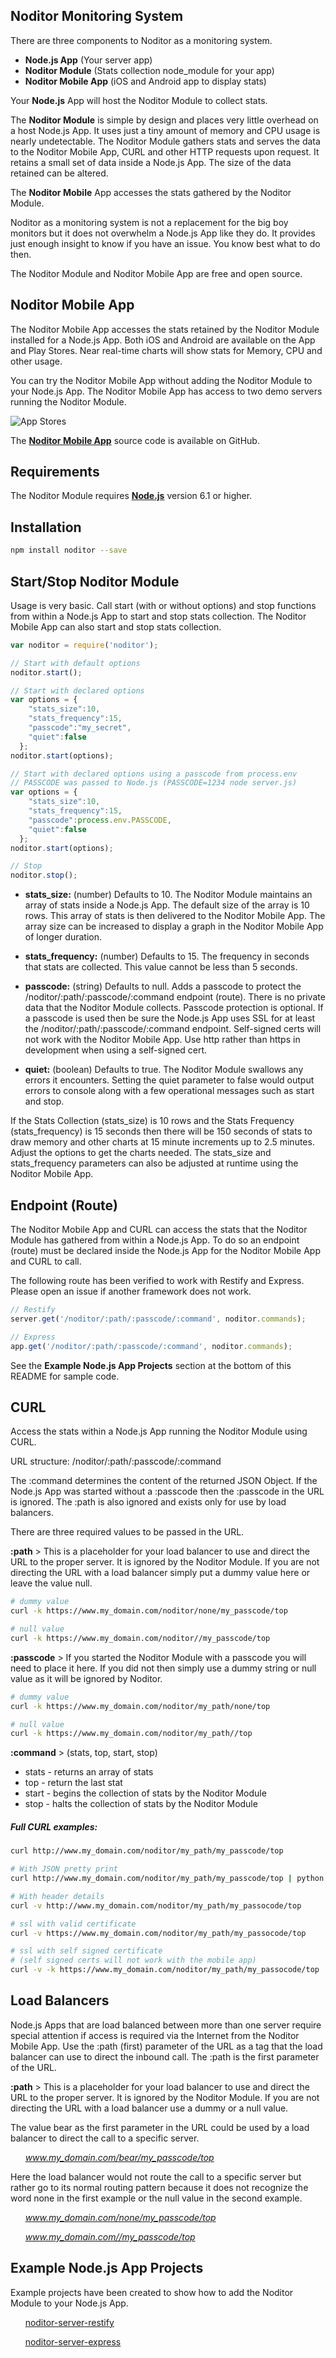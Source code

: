 ## Noditor Monitoring System
There are three components to Noditor as a monitoring system.

* **Node.js App** (Your server app)
* **Noditor Module** (Stats collection node_module for your app)
* **Noditor Mobile App** (iOS and Android app to display stats)

Your **Node.js** App will host the Noditor Module to collect stats.

The **Noditor Module** is simple by design and places very little overhead on a host Node.js App.
It uses just a tiny amount of memory and CPU usage is nearly undetectable. The Noditor Module gathers stats and
serves the data to the Noditor Mobile App, CURL and other HTTP requests upon request. It retains a small set of data inside a Node.js App. The size of the data retained can be altered.

The **Noditor Mobile** App accesses the stats gathered by the Noditor Module.

Noditor as a monitoring system is not a replacement for the big boy monitors
but it does not overwhelm a Node.js App like they do.
It provides just enough insight to know if you have an issue. You know best what to do then.

The Noditor Module and Noditor Mobile App are free and open source.



## Noditor Mobile App
The Noditor Mobile App accesses the stats retained by the Noditor Module installed for a Node.js App. Both iOS and Android are available on the App and Play Stores. Near real-time charts will show stats for Memory, CPU and other usage.

You can try the Noditor Mobile App without adding the Noditor Module to your Node.js App. The
Noditor Mobile App has access to two demo servers running the Noditor Module.

![App Stores](https://raw.githubusercontent.com/WyomingSoftware/noditor-mobile/master/non-app-assets/appstores-small.jpg)

The **[Noditor Mobile App](https://github.com/WyomingSoftware/noditor-mobile)** source code is available on GitHub.


## Requirements
The Noditor Module requires **[Node.js](https://nodejs.org)** version 6.1 or higher.



## Installation
```bash
npm install noditor --save
```




## Start/Stop Noditor Module
Usage is very basic. Call start (with or without options) and stop functions from within a Node.js App to
start and stop stats collection. The Noditor Mobile App can also start and stop stats collection.
```javascript
var noditor = require('noditor');

// Start with default options
noditor.start();

// Start with declared options
var options = {
    "stats_size":10,
    "stats_frequency":15,
    "passcode":"my_secret",
    "quiet":false
  };
noditor.start(options);

// Start with declared options using a passcode from process.env
// PASSCODE was passed to Node.js (PASSCODE=1234 node server.js)
var options = {
    "stats_size":10,
    "stats_frequency":15,
    "passcode":process.env.PASSCODE,
    "quiet":false
  };
noditor.start(options);

// Stop
noditor.stop();
```


* **stats_size:** (number) Defaults to 10. The Noditor Module maintains an array of stats inside a Node.js
App. The default size of the array is 10 rows. This array of stats is then delivered to the Noditor Mobile App. The array size can be increased to display a graph in the Noditor Mobile App of longer duration.

* **stats_frequency:** (number) Defaults to 15. The frequency in seconds that stats are collected. This value cannot be less than 5 seconds.

* **passcode:** (string) Defaults to null. Adds a passcode to protect the /noditor/:path/:passcode/:command endpoint (route). There is no private data that the Noditor Module collects. Passcode protection is optional. If a passcode is used then be sure the Node.js App uses SSL for at least the /noditor/:path/:passcode/:command endpoint. Self-signed certs will not work with the Noditor Mobile App. Use http rather than https in development when using a self-signed cert.

* **quiet:** (boolean) Defaults to true. The Noditor Module swallows any errors it encounters. Setting the
quiet parameter to false would output errors to console along with a few operational messages such as start
and stop.


If the Stats Collection (stats_size) is 10 rows and the Stats Frequency (stats_frequency)
is 15 seconds then there will be 150 seconds of stats
to draw memory and other charts at 15 minute increments up to 2.5 minutes. Adjust the options to get the
charts needed. The stats_size and stats_frequency parameters can also be adjusted at runtime using the Noditor
Mobile App.



## Endpoint (Route)
The Noditor Mobile App and CURL can access the stats that the Noditor Module has gathered from within a Node.js App.
To do so an endpoint (route) must be declared inside the Node.js App for the Noditor Mobile App and CURL to call.

The following route has been verified to work with Restify and Express. Please open an issue if another
framework does not work.
```javascript
// Restify
server.get('/noditor/:path/:passcode/:command', noditor.commands);

// Express
app.get('/noditor/:path/:passcode/:command', noditor.commands);
```

See the **Example Node.js App Projects** section at the bottom of this README for sample code.


## CURL
Access the stats within a Node.js App running the Noditor Module using CURL.

URL structure: /noditor/:path/:passcode/:command

The :command determines the
content of the returned JSON Object. If the Node.js App was started without a :passcode then
the :passcode in the URL is ignored. The :path is also ignored and exists only for use by load balancers.


There are three required values to be passed in the URL.

**:path** > This is a placeholder for your load balancer to use and direct the URL to the
proper server. It is ignored by the Noditor Module. If you are not directing the URL with a
load balancer simply put a dummy value here or leave the value null.
```bash
# dummy value
curl -k https://www.my_domain.com/noditor/none/my_passcode/top

# null value
curl -k https://www.my_domain.com/noditor//my_passcode/top
```

**:passcode** > If you started the Noditor Module with a passcode you
will need to place it here. If you did not then simply use a dummy string or null value as it will be ignored by Noditor.
```bash
# dummy value
curl -k https://www.my_domain.com/noditor/my_path/none/top

# null value
curl -k https://www.my_domain.com/noditor/my_path//top
```

**:command** > (stats, top, start, stop)
* stats - returns an array of stats
* top - return the last stat
* start - begins the collection of stats by the Noditor Module
* stop - halts the collection of stats by the Noditor Module

##### Full CURL examples:
```bash
curl http://www.my_domain.com/noditor/my_path/my_passcode/top

# With JSON pretty print
curl http://www.my_domain.com/noditor/my_path/my_passcode/top | python -m json.tool

# With header details
curl -v http://www.my_domain.com/noditor/my_path/my_passocode/top

# ssl with valid certificate
curl -v https://www.my_domain.com/noditor/my_path/my_passocode/top

# ssl with self signed certificate
# (self signed certs will not work with the mobile app)
curl -v -k https://www.my_domain.com/noditor/my_path/my_passocode/top
```


## Load Balancers
Node.js Apps that are load balanced between more than one server require special attention
if access is required via the Internet from the Noditor Mobile App. Use the :path
(first) parameter of the URL as a tag that the load balancer can use to direct the
inbound call. The :path is the first parameter of the URL.

**:path** > This is a placeholder for your load balancer to use and direct the URL to the
proper server. It is ignored by the Noditor Module. If you are not directing the URL with a
load balancer use a dummy or a null value.

The value bear as the first parameter in the URL could be used by a load
balancer to direct the call to a specific server.

&nbsp;&nbsp;&nbsp;&nbsp;&nbsp;&nbsp;*www.my_domain.com/bear/my_passcode/top*

Here the load balancer would not route the call to a specific server but rather go to its normal routing pattern because it does not recognize the word none in the first example or the null value in the second example.

&nbsp;&nbsp;&nbsp;&nbsp;&nbsp;&nbsp;*www.my_domain.com/none/my_passcode/top*

&nbsp;&nbsp;&nbsp;&nbsp;&nbsp;&nbsp;*www.my_domain.com//my_passcode/top*



## Example Node.js App Projects
Example projects have been created to show how to add the Noditor Module to your Node.js App.

&nbsp;&nbsp;&nbsp;&nbsp;&nbsp;&nbsp;[noditor-server-restify](https://github.com/WyomingSoftware/noditor-server-restify)

&nbsp;&nbsp;&nbsp;&nbsp;&nbsp;&nbsp;[noditor-server-express](https://github.com/WyomingSoftware/noditor-server-express)
